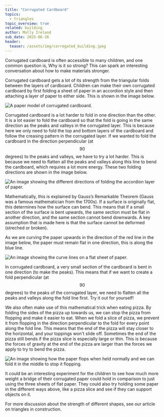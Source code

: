 ```yaml
---
title: "Corrugated Cardboard"
topics: 
  - triangles
topic_overview: true
related: building
author: Molly Ireland
sub_date: 2025-06-26
header:
  teaser: /assets/img/corregated_building.jpeg
---
```


Corrugated cardboard is often accessible to many children, and one common question is, Why is it so strong? This can spark an interesting conversation about how to make materials stronger. 

Corrugated cardboard gets a lot of its strength from the triangular folds between the layers of cardboard. Children can make their own corrugated cardboard by first folding a sheet of paper in an accordion style and then attaching a layer of paper to either side. This is shown in the image below.

![A paper model of corrugated cardboard.]({{site.baseurl}}/assets/img/corregated_building.jpeg "A paper model of corrugated cardboard")

Corrugated cardboard is a lot harder to fold in one direction than the other. It is a lot easier to fold the cardboard so that the fold is going in the same direction as the peaks and valleys in the corrugated layer. This is because here we only need to fold the top and bottom layers of the cardboard and follow the creasing pattern in the corrugated layer. If we wanted to fold the cardboard in the direction perpendicular (at $$90$$ degrees) to the peaks and valleys, we have to try a lot harder. This is because we need to flatten all the peaks and valleys along this line to bend the cardboard, which requires a lot more energy. These two folding directions are shown in the image below.

![An image showing the different directions of folding the accordion layer of paper.]({{site.baseurl}}/assets/img/different_fold_directions.jpeg "The different folding directions")

Mathematically, this is explained by Gauss’s Remarkable Theorem (Gauss was a famous mathematician from the 1700s). If a surface is originally flat, this determines how the surface can bend. This means that if a small section of the surface is bent upwards, the same section must be flat in another direction, and the same section cannot bend downwards. A key assumption that is made here is that the surface cannot be deformed (streched or broken).

As we are curving the paper upwards in the direction of the red line in the image below, the paper must remain flat in one direction, this is along the blue line. 

![An image showing the curve lines on a flat sheet of paper.]({{site.baseurl}}/assets/img/gauss_demo.jpeg "Curving paper")

In corrugated cardboard, a very small section of the cardboard is bent in one direction (to make the peaks).  This means that if we want to create a fold perpendicular (at $$90$$ degrees) to the peaks of the corrugated layer, we need to flatten all the peaks and valleys along the fold line first. Try it out for yourself!

We also often make use of this mathematical trick when eating pizza. By folding the sides of the pizza up towards us, we can stop the pizza from flopping and make it easier to eat. When we fold a slice of pizza, we prevent it from flopping in the direction perpendicular to the fold for every point along the fold line. This means that the end of the pizza will stay closer to the horizontal, and your toppings won't slide off. Sometimes the end of the pizza still bends if the pizza slice is especially large or thin. This is because the forces of gravity at the end of the pizza are larger than the forces we apply to try to bend the pizza.

![An image showing how the paper flops when held normally and we can fold it in the middle to stop it flopping.]({{site.baseurl}}/assets/img/paper_flop_demos.jpeg "Flopping paper")

It could be an interesting experiment for the children to see how much more weight a bridge of their corrugated paper could hold in comparison to just using the three sheets of flat paper. They could also try holding some paper in the different ways above, like a pizza slice and see if they can support objects on it. 

For more discussion about the strength of different shapes, see our article on triangles in construction.
